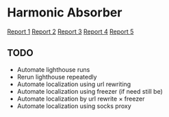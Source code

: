 # Harmonic Absorber

[Report 1](./report_00001_2020-10-26T23-09-31.731Z/report.md)
[Report 2](./report_00002_2020-11-02T20-21-41.718Z/report.md)
[Report 3](./report_00003_2020-11-02T22-26-11.212Z/report.md)
[Report 4](./report_00004_2020-11-02T20-21-41.718Z/readme.md)
[Report 5](./report_00005_2020-11-02T22-26-11.212Z/readme.md)

## TODO

* Automate lighthouse runs
* Rerun lighthouse repeatedly
* Automate localization using url rewriting
* Automate localization using freezer (if need still be)
* Automate localization by url rewrite × freezer
* Automate localization using socks proxy
